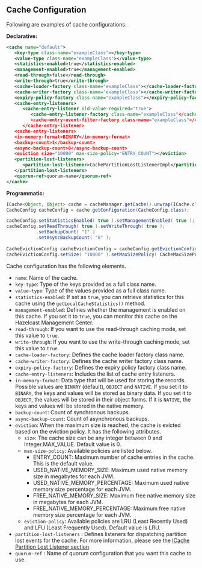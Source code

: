
## Cache Configuration

Following are examples of cache configurations.


**Declarative:**

```xml
<cache name="default">
   <key-type class-name="exampleClass"></key-type>
   <value-type class-name="exampleClass"></value-type>
   <statistics-enabled>true</statistics-enabled>
   <management-enabled>true</management-enabled>
   <read-through>false</read-through>
   <write-through>true</write-through>
   <cache-loader-factory class-name="exampleClass"></cache-loader-factory>
   <cache-writer-factory class-name="exampleClass"></cache-writer-factory>
   <expiry-policy-factory class-name="exampleClass"></expiry-policy-factory>
   <cache-entry-listeners>
      <cache-entry-listener old-value-required="true">
         <cache-entry-listener-factory class-name="exampleClass"</cache-entry-listener-factory>
         <cache-entry-event-filter-factory class-name="exampleClass"</cache-entry-event-filter-factory>
      </cache-entry-listener>
   <cache-entry-listeners>
   <in-memory-format>BINARY</in-memory-format>
   <backup-count>1</backup-count>
   <async-backup-count>0</async-backup-count>
   <eviction size="10000" max-size-policy="ENTRY_COUNT"></eviction>
   <partition-lost-listeners>
      <partition-lost-listener>CachePartitionLostListenerImpl</partition-lost-listener>
   </partition-lost-listeners>
   <quorum-ref>quorum-name</quorum-ref>
</cache>
```

**Programmatic:**

```java
ICache<Object, Object> cache = cacheManager.getCache().unwrap(ICache.class);
CacheConfig cacheConfig = cache.getConfiguration(CacheConfig.class);

cacheConfig.setStatisticsEnabled( true ).setManagementEnabled( true );
cacheConfig.setReadThrough( true ).setWriteThrough( true );
           .setBackupCount( "1" )
           .setAsyncBackupCount( "0" );
           
CacheEvictionConfig cacheEvictionConfig = cacheConfig.getEvictionConfig();
cacheEvictionConfig.setSize( "10000" ).setMaxSizePolicy( CacheMaxSizePolicy.ENTRY_COUNT );
```
   

Cache configuration has the following elements.

- `name`: Name of the cache.
- `key-type`: Type of the keys provided as a full class name.
- `value-type`: Type of the values provided as a full class name. 
- `statistics-enabled`: If set as `true`, you can retrieve statistics for this cache using the `getLocalCacheStatistics()` method.
- `management-enabled`: Defines whether the management is enabled on this cache. If you set it to `true`, you can monitor this cache on the Hazelcast Management Center.
- `read-through`: If you want to use the read-through caching mode, set this value to `true`.
- `write-through`: If you want to use the write-through caching mode, set this value to `true`. 
- `cache-loader-factory`: Defines the cache loader factory class name.
- `cache-writer-factory`: Defines the cache writer factory class name.
- `expiry-policy-factory`: Defines the expiry policy factory class name.
- `cache-entry-listeners`: Includes the list of cache entry listeners.
- `in-memory-format`: Data type that will be used for storing the records. Possible values are `BINARY` (default), `OBJECT` and `NATIVE`. If you set it to `BINARY`, the keys and values will be stored as binary data. If you set it to `OBJECT`, the values will be stored in their object forms. If it is `NATIVE`, the keys and values will be stored in the native memory.
- `backup-count`: Count of synchronous backups.
- `async-backup-count`: Count of asynchronous backups.
- `eviction`: When the maximum size is reached, the cache is evicted based on the eviction policy. It has the following attributes.
	-  `size`: The cache size can be any integer between 0 and Integer.MAX_VALUE. Default value is 0. 
	- `max-size-policy`: Available policies are listed below.
		- ENTRY_COUNT: Maximum number of cache entries in the cache. This is the default value.
		- USED_NATIVE_MEMORY_SIZE: Maximum used native memory size in megabytes for each JVM.
		- USED_NATIVE_MEMORY_PERCENTAGE: Maximum used native memory size percentage for each JVM. 
		- FREE_NATIVE_MEMORY_SIZE: Maximum free native memory size in megabytes for each JVM.
		- FREE_NATIVE_MEMORY_PERCENTAGE: Maximum free native memory size percentage for each JVM. 
	- `eviction-policy`: Available policies are LRU (Least Recently Used) and LFU (Least Frequently Used). Default value is LRU.
- `partition-lost-listeners` : Defines listeners for dispatching partition lost events for the cache. For more information, please see the [ICache Partition Lost Listener section](#icache-partition-lost-listener).
- `quorum-ref` : Name of quorum configuration that you want this cache to use.

